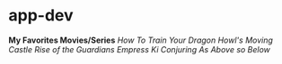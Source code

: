# app-dev
**My Favorites Movies/Series**
*How To Train Your Dragon*
*Howl's Moving Castle*
*Rise of the Guardians*
*Empress Ki*
*Conjuring*
*As Above so Below*
